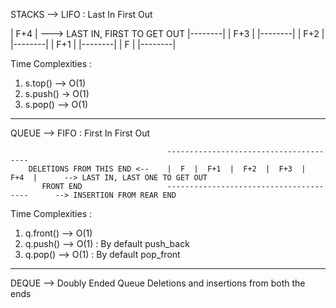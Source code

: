 

STACKS --> LIFO : Last In First Out 

|  F+4   | ---> LAST IN,  FIRST TO GET OUT
|--------|
|  F+3   |
|--------|
|  F+2   |
|--------|
|  F+1   |
|--------|
|   F    |
|--------|

Time Complexities : 
1. s.top() --> O(1)
2. s.push() -> O(1)
3. s.pop() --> O(1)


----------------------------------------------------------------------------------------------------------------------------------------------


QUEUE --> FIFO : First In First Out

                                       ---------------------------------------
        DELETIONS FROM THIS END <--    |  F  |  F+1  |  F+2  |  F+3  |  F+4  |      --> LAST IN, LAST ONE TO GET OUT
           FRONT END                   ---------------------------------------      --> INSERTION FROM REAR END

Time Complexities : 
1. q.front() --> O(1)
2. q.push()  --> O(1) : By default push_back
3. q.pop()   --> O(1) : By default pop_front


----------------------------------------------------------------------------------------------------------------------------------------------


DEQUE --> Doubly Ended Queue
Deletions and insertions from both the ends
